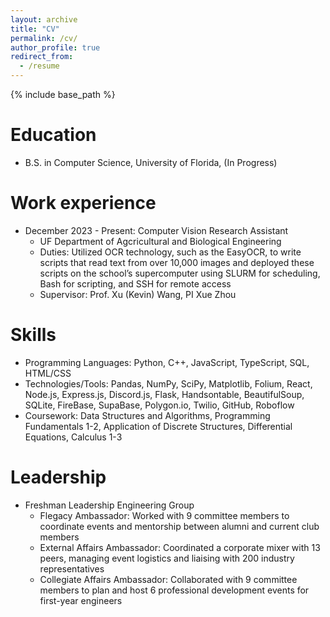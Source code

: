 ```yaml
---
layout: archive
title: "CV"
permalink: /cv/
author_profile: true
redirect_from:
  - /resume
---
```


{% include base_path %}

Education
======
* B.S. in Computer Science, University of Florida, (In Progress)

Work experience
======
* December 2023 - Present: Computer Vision Research Assistant 
  * UF Department of Agcricultural and Biological Engineering
  * Duties: Utilized OCR technology, such as the EasyOCR, to write scripts that read text from over 10,000 images and deployed these scripts on the school’s supercomputer using SLURM for scheduling, Bash for scripting, and SSH for remote access
  * Supervisor: Prof. Xu (Kevin) Wang, PI Xue Zhou
  
Skills
======
* Programming Languages: Python, C++, JavaScript, TypeScript, SQL, HTML/CSS
* Technologies/Tools: Pandas, NumPy, SciPy, Matplotlib, Folium, React, Node.js, Express.js, Discord.js, Flask, Handsontable, BeautifulSoup, SQLite, FireBase, SupaBase, Polygon.io, Twilio, GitHub, Roboflow
* Coursework: Data Structures and Algorithms, Programming Fundamentals 1-2, Application of Discrete Structures, Differential Equations, Calculus 1-3

<!--- Publications
======
  <ul>{% for post in site.publications reversed %}
    {% include archive-single-cv.html %}
  {% endfor %}</ul>
  
Talks
======
  <ul>{% for post in site.talks reversed %}
    {% include archive-single-talk-cv.html  %}
  {% endfor %}</ul>
  
Teaching
======
  <ul>{% for post in site.teaching reversed %}
    {% include archive-single-cv.html %}
  {% endfor %}</ul>
--->
  
Leadership
======
* Freshman Leadership Engineering Group
  * Flegacy Ambassador: Worked with 9 committee members to coordinate events and mentorship between alumni and current club members
  * External Affairs Ambassador: Coordinated a corporate mixer with 13 peers, managing event logistics and liaising with 200 industry representatives
  * Collegiate Affairs Ambassador: Collaborated with 9 committee members to plan and host 6 professional development events for first-year engineers 
